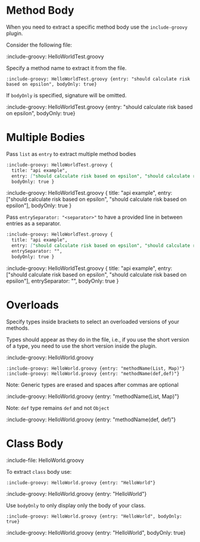 # Method Body

When you need to extract a specific method body use the `include-groovy` plugin.

Consider the following file:

:include-groovy: HelloWorldTest.groovy

Specify a method name to extract it from the file. 

    :include-groovy: HelloWorldTest.groovy {entry: "should calculate risk based on epsilon", bodyOnly: true}

If `bodyOnly` is specified, signature will be omitted. 

:include-groovy: HelloWorldTest.groovy {entry: "should calculate risk based on epsilon", bodyOnly: true}

# Multiple Bodies

Pass `list` as `entry` to extract multiple method bodies

```markdown {highlight: "entry"}
:include-groovy: HelloWorldTest.groovy {
  title: "api example",
  entry: ["should calculate risk based on epsilon", "should calculate risk based on epsilon"],
  bodyOnly: true }
```

:include-groovy: HelloWorldTest.groovy {
  title: "api example",
  entry: ["should calculate risk based on epsilon", "should calculate risk based on epsilon"],
  bodyOnly: true }

Pass `entrySeparator: "<separator>"` to have a provided line in between entries as a separator.

```markdown {highlight: "entrySeparator"}
:include-groovy: HelloWorldTest.groovy {
  title: "api example",
  entry: ["should calculate risk based on epsilon", "should calculate risk based on epsilon"],
  entrySeparator: "",
  bodyOnly: true }
```

:include-groovy: HelloWorldTest.groovy {
  title: "api example",
  entry: ["should calculate risk based on epsilon", "should calculate risk based on epsilon"],
  entrySeparator: "",
  bodyOnly: true }

# Overloads

Specify types inside brackets to select an overloaded versions of your methods. 

Types should appear as they do in the file, i.e., if you use the short version of a type, you need to use the short version 
inside the plugin.

:include-groovy: HelloWorld.groovy

    :include-groovy: HelloWorld.groovy {entry: "methodName(List, Map)"}
    :include-groovy: HelloWorld.groovy {entry: "methodName(def,def)"}
    
Note: Generic types are erased and spaces after commas are optional

:include-groovy: HelloWorld.groovy {entry: "methodName(List, Map)"}

Note: `def` type remains `def` and not `Object`

:include-groovy: HelloWorld.groovy {entry: "methodName(def, def)"}

# Class Body

:include-file: HelloWorld.groovy

To extract `class` body use:

    :include-groovy: HelloWorld.groovy {entry: "HelloWorld"}

:include-groovy: HelloWorld.groovy {entry: "HelloWorld"}

Use `bodyOnly` to only display only the body of your class.

    :include-groovy: HelloWorld.groovy {entry: "HelloWorld", bodyOnly: true}

:include-groovy: HelloWorld.groovy {entry: "HelloWorld", bodyOnly: true}

